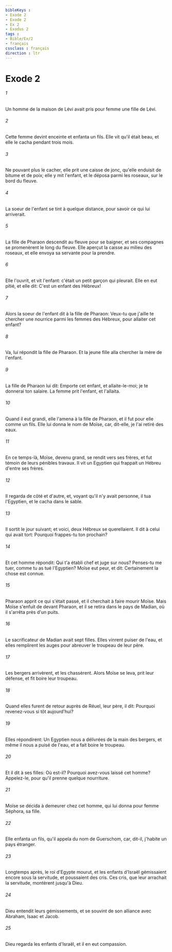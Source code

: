 ```yaml
---
bibleKeys : 
- Exode 2
- Exode 2
- Ex 2
- Exodus 2
tags : 
- Bible/Ex/2
- français
cssclass : français
direction : ltr
---
```


# Exode 2

###### 1
Un homme de la maison de Lévi avait pris pour femme une fille de Lévi.
###### 2
Cette femme devint enceinte et enfanta un fils. Elle vit qu'il était beau, et elle le cacha pendant trois mois.
###### 3
Ne pouvant plus le cacher, elle prit une caisse de jonc, qu'elle enduisit de bitume et de poix; elle y mit l'enfant, et le déposa parmi les roseaux, sur le bord du fleuve.
###### 4
La soeur de l'enfant se tint à quelque distance, pour savoir ce qui lui arriverait.
###### 5
La fille de Pharaon descendit au fleuve pour se baigner, et ses compagnes se promenèrent le long du fleuve. Elle aperçut la caisse au milieu des roseaux, et elle envoya sa servante pour la prendre.
###### 6
Elle l'ouvrit, et vit l'enfant: c'était un petit garçon qui pleurait. Elle en eut pitié, et elle dit: C'est un enfant des Hébreux!
###### 7
Alors la soeur de l'enfant dit à la fille de Pharaon: Veux-tu que j'aille te chercher une nourrice parmi les femmes des Hébreux, pour allaiter cet enfant?
###### 8
Va, lui répondit la fille de Pharaon. Et la jeune fille alla chercher la mère de l'enfant.
###### 9
La fille de Pharaon lui dit: Emporte cet enfant, et allaite-le-moi; je te donnerai ton salaire. La femme prit l'enfant, et l'allaita.
###### 10
Quand il eut grandi, elle l'amena à la fille de Pharaon, et il fut pour elle comme un fils. Elle lui donna le nom de Moïse, car, dit-elle, je l'ai retiré des eaux.
###### 11
En ce temps-là, Moïse, devenu grand, se rendit vers ses frères, et fut témoin de leurs pénibles travaux. Il vit un Egyptien qui frappait un Hébreu d'entre ses frères.
###### 12
Il regarda de côté et d'autre, et, voyant qu'il n'y avait personne, il tua l'Egyptien, et le cacha dans le sable.
###### 13
Il sortit le jour suivant; et voici, deux Hébreux se querellaient. Il dit à celui qui avait tort: Pourquoi frappes-tu ton prochain?
###### 14
Et cet homme répondit: Qui t'a établi chef et juge sur nous? Penses-tu me tuer, comme tu as tué l'Egyptien? Moïse eut peur, et dit: Certainement la chose est connue.
###### 15
Pharaon apprit ce qui s'était passé, et il cherchait à faire mourir Moïse. Mais Moïse s'enfuit de devant Pharaon, et il se retira dans le pays de Madian, où il s'arrêta près d'un puits.
###### 16
Le sacrificateur de Madian avait sept filles. Elles vinrent puiser de l'eau, et elles remplirent les auges pour abreuver le troupeau de leur père.
###### 17
Les bergers arrivèrent, et les chassèrent. Alors Moïse se leva, prit leur défense, et fit boire leur troupeau.
###### 18
Quand elles furent de retour auprès de Réuel, leur père, il dit: Pourquoi revenez-vous si tôt aujourd'hui?
###### 19
Elles répondirent: Un Egyptien nous a délivrées de la main des bergers, et même il nous a puisé de l'eau, et a fait boire le troupeau.
###### 20
Et il dit à ses filles: Où est-il? Pourquoi avez-vous laissé cet homme? Appelez-le, pour qu'il prenne quelque nourriture.
###### 21
Moïse se décida à demeurer chez cet homme, qui lui donna pour femme Séphora, sa fille.
###### 22
Elle enfanta un fils, qu'il appela du nom de Guerschom, car, dit-il, j'habite un pays étranger.
###### 23
Longtemps après, le roi d'Egypte mourut, et les enfants d'Israël gémissaient encore sous la servitude, et poussaient des cris. Ces cris, que leur arrachait la servitude, montèrent jusqu'à Dieu.
###### 24
Dieu entendit leurs gémissements, et se souvint de son alliance avec Abraham, Isaac et Jacob.
###### 25
Dieu regarda les enfants d'Israël, et il en eut compassion.
